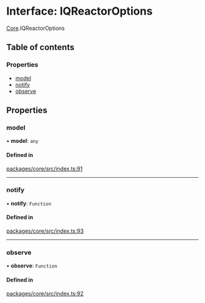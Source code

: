 # Interface: IQReactorOptions

[Core](../modules/Core.md).IQReactorOptions

## Table of contents

### Properties

- [model](Core.IQReactorOptions.md#model)
- [notify](Core.IQReactorOptions.md#notify)
- [observe](Core.IQReactorOptions.md#observe)

## Properties

### model

• **model**: `any`

#### Defined in

[packages/core/src/index.ts:91](https://github.com/iniquitybbs/iniquity/blob/a82cddc/packages/core/src/index.ts#L91)

___

### notify

• **notify**: `Function`

#### Defined in

[packages/core/src/index.ts:93](https://github.com/iniquitybbs/iniquity/blob/a82cddc/packages/core/src/index.ts#L93)

___

### observe

• **observe**: `Function`

#### Defined in

[packages/core/src/index.ts:92](https://github.com/iniquitybbs/iniquity/blob/a82cddc/packages/core/src/index.ts#L92)

